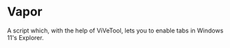 # Vapor
A script which, with the help of ViVeTool, lets you to enable tabs in Windows 11's Explorer.
